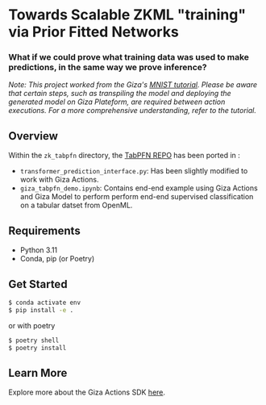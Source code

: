 # Towards Scalable ZKML "training" via Prior Fitted Networks

### What if we could prove what training data was used to make predictions, in the same way we prove inference?

*Note: This project worked from the Giza's [MNIST tutorial](https://actions.gizatech.xyz/tutorials/build-a-verifiable-neural-network-with-giza-actions). Please be aware that certain steps, such as transpiling the model and deploying the generated model on Giza Plateform, are required between action executions. For a more comprehensive understanding, refer to the tutorial.*

## Overview
Within the `zk_tabpfn` directory, the [TabPFN REPO](https://github.com/automl/TabPFN/tree/main) has been ported in :
- `transformer_prediction_interface.py`: Has been slightly modified to work with Giza Actions.
- `giza_tabpfn_demo.ipynb`: Contains end-end example using Giza Actions and Giza Model to perform perform end-end supervised classification on a tabular datset from OpenML.

## Requirements
- Python 3.11
- Conda, pip (or Poetry)

## Get Started
```bash
$ conda activate env
$ pip install -e .
```
or with poetry
```bash
$ poetry shell
$ poetry install
```

## Learn More
Explore more about the Giza Actions SDK [here](https://actions.gizatech.xyz/welcome/giza-actions-sdk).

